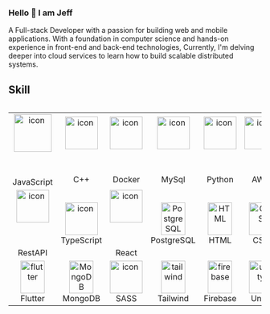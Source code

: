 ### Hello 👋 I am Jeff

A Full-stack Developer with a passion for building web and mobile applications. With a foundation in computer science and hands-on experience in front-end and back-end technologies,
Currently, I'm delving deeper into cloud services to learn how to build scalable distributed systems.

## Skill
<div style="display: flex; align-items: flex-start; align:center">
  <table align="center">
    <tr>
      <td align="center" width="90">
        <img src="https://techstack-generator.vercel.app/js-icon.svg" alt="icon" width="65" style="width: 75px; height: 75px; margin-right: 0px; margin-bottom: 50px;" />
          JavaScript
      </td>
      <td align="center" width="90">
        <img src="https://techstack-generator.vercel.app/cpp-icon.svg" alt="icon" width="65" style="width: 65px; height: 65px; margin-right: 0px; margin-bottom: 50px;" />
        C++
      </td>
      <td align="center" width="90">
        <img src="https://techstack-generator.vercel.app/docker-icon.svg" alt="icon" width="65" style="width: 65px; height: 65px; margin-right: 0px; margin-bottom: 50px;" />
        Docker
      </td>
      <td align="center" width="90">
        <img src="https://techstack-generator.vercel.app/mysql-icon.svg" alt="icon" width="65" style="width: 65px; height: 65px; margin-right: 0px; margin-bottom: 50px;" />
        MySql
      </td>
      <td align="center" width="90">
        <img src="https://techstack-generator.vercel.app/python-icon.svg" alt="icon" width="65" style="width: 65px; height: 65px; margin-right: 0px; margin-bottom: 50px;" />
        Python
      </td>
      <td align="center" width="90">
        <img src="https://techstack-generator.vercel.app/aws-icon.svg" alt="icon" width="65" style="width: 65px; height: 65px; margin-right: 0px; margin-bottom: 50px;" />
        AWS
      </td>
    </tr>
    <tr>
      <td align="center" width="90">
        <img src="https://techstack-generator.vercel.app/restapi-icon.svg" alt="icon" width="65" style="width: 65px; height: 65px; margin-right: 0px; margin-bottom: 50px;" />
          RestAPI
      </td>
      <td align="center" width="90">
        <img src="https://techstack-generator.vercel.app/ts-icon.svg" alt="icon" width="65" style="width: 65px; height: 65px; margin-right: 0px; margin-bottom: 0px;" />
        TypeScript
      </td>
      <td align="center" width="90">
        <img src="https://techstack-generator.vercel.app/react-icon.svg" alt="icon" width="65" style="width: 65px; height: 65px; margin-right: 0px; margin-bottom: 50px;" />
        React
      </td>
      <td align="center" width="90">
        <img src="https://skillicons.dev/icons?i=postgres" width="48" height="65" alt="PostgreSQL" />
        PostgreSQL
      </td>
      <td align="center" width="90">
        <img src="https://skillicons.dev/icons?i=html" width="48" height="65" alt="HTML" />
        HTML
      </td>
      <td align="center" width="90">
        <img src="https://skillicons.dev/icons?i=css" width="48" height="65" alt="CSS" />
        CSS
      </td>
    </tr>
    <tr>
      <td align="center" width="90">
        <img src="https://skillicons.dev/icons?i=flutter" width="48" height="65" alt="flutter" />
          Flutter
      </td>
      <td align="center" width="90">
        <img src="https://skillicons.dev/icons?i=mongodb" width="48" height="65" alt="MongoDB" />
        MongoDB
      </td>
      <td align="center" width="90">
        <img src="https://techstack-generator.vercel.app/sass-icon.svg" alt="icon" width="65" style="width: 65px; height: 65px; margin-right: 0px; margin-bottom: 0px;" />
        SASS
      </td>
      <td align="center" width="90">
        <img src="https://skillicons.dev/icons?i=tailwind" width="48" height="65" alt="tailwind" />
        Tailwind
      </td>
      <td align="center" width="90">
        <img src="https://skillicons.dev/icons?i=firebase" width="48" height="65" alt="firebase" />
        Firebase
      </td>
      <td align="center" width="90">
        <img src="https://skillicons.dev/icons?i=unity" width="48" height="65" alt="unity" />
        Unity
      </td>
    </tr>
  </table>
</div>
 
<!--<div align="center">
  <div style="display: flex; justify-content: center;">
     <a href="https://github.com/anuraghazra/github-readme-stats">
      <img height=200 align="center" src="https://github-readme-stats.vercel.app/api?username=randomlname&theme=tokyonight" />
    </a>
    <a href="https://github.com/anuraghazra/github-readme-stats">
      <img height=200 align="center" src="https://github-readme-stats.vercel.app/api/top-langs/?username=randomlname&langs_count=10&layout=compact&theme=dark" />
    </a>
  </div>
</div>

## I am currently working on 
Building a budget app using React, nodejs, and Postgres database 
[link](https://nwabunoronwuanyi.vercel.app/projects/3/Budget-App)
   
## Time i have wasted 😆
<div align="center">
  <div style="display: flex; justify-content: center;>
    <a href="https://git.io/streak-stats"><img src="https://streak-stats.demolab.com?user=RandomlName&theme=dark&background=000000&hide_border=true&exclude_days=Sun%2CSat" alt="GitHub Streak" /></a>
  </div>
</div>
    
-->
